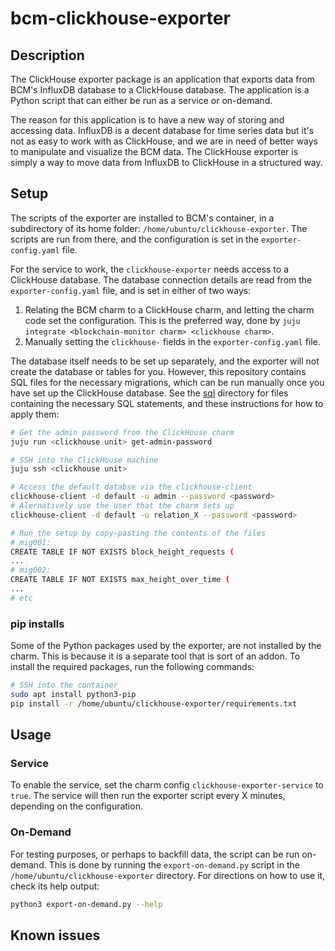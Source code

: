 # bcm-clickhouse-exporter

## Description

The ClickHouse exporter package is an application that exports data from BCM's InfluxDB database to a ClickHouse database. The application is a Python script that can either be run as a service or on-demand.

The reason for this application is to have a new way of storing and accessing data. InfluxDB is a decent database for time series data but it's not as easy to work with as ClickHouse, and we are in need of better ways to manipulate and visualize the BCM data. The ClickHouse exporter is simply a way to move data from InfluxDB to ClickHouse in a structured way.

## Setup

The scripts of the exporter are installed to BCM's container, in a subdirectory of its home folder: `/home/ubuntu/clickhouse-exporter`. The scripts are run from there, and the configuration is set in the `exporter-config.yaml` file.

For the service to work, the `clickhouse-exporter` needs access to a ClickHouse database. The database connection details are read from the `exporter-config.yaml` file, and is set in either of two ways:

1. Relating the BCM charm to a ClickHouse charm, and letting the charm code set the configuration. This is the preferred way, done by `juju integrate <blockchain-monitor charm> <clickhouse charm>`.
2. Manually setting the `clickhouse-` fields in the `exporter-config.yaml` file.

The database itself needs to be set up separately, and the exporter will not create the database or tables for you. However, this repository contains SQL files for the necessary migrations, which can be run manually once you have set up the ClickHouse database. See the [sql](./sql/) directory for files containing the necessary SQL statements, and these instructions for how to apply them:

```bash
# Get the admin password from the ClickHouse charm
juju run <clickhouse unit> get-admin-password

# SSH into the ClickHouse machine
juju ssh <clickhouse unit>

# Access the default databse via the clickhouse-client
clickhouse-client -d default -u admin --password <password>
# Alernatively use the user that the charm sets up
clickhouse-client -d default -u relation_X --password <password>

# Run the setup by copy-pasting the contents of the files
# mig001:
CREATE TABLE IF NOT EXISTS block_height_requests (
...
# mig002:
CREATE TABLE IF NOT EXISTS max_height_over_time (
...
# etc
```

### pip installs

Some of the Python packages used by the exporter, are not installed by the charm. This is because it is a separate tool that is sort of an addon. To install the required packages, run the following commands:

```bash
# SSH into the container
sudo apt install python3-pip
pip install -r /home/ubuntu/clickhouse-exporter/requirements.txt
```


## Usage

### Service

To enable the service, set the charm config `clickhouse-exporter-service` to `true`. The service will then run the exporter script every X minutes, depending on the configuration.

### On-Demand

For testing purposes, or perhaps to backfill data, the script can be run on-demand. This is done by running the `export-on-demand.py` script in the `/home/ubuntu/clickhouse-exporter` directory. For directions on how to use it, check its help output:

```bash
python3 export-on-demand.py --help
```

## Known issues
